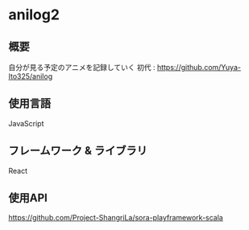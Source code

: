 # anilog2

## 概要
自分が見る予定のアニメを記録していく
初代 : https://github.com/Yuya-Ito325/anilog

## 使用言語
JavaScript

## フレームワーク & ライブラリ
React

## 使用API
https://github.com/Project-ShangriLa/sora-playframework-scala
